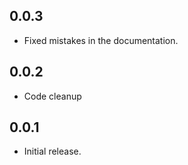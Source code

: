 ## 0.0.3

* Fixed mistakes in the documentation.
## 0.0.2

* Code cleanup
## 0.0.1

* Initial release.
